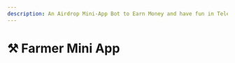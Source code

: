```yaml
---
description: An Airdrop Mini-App Bot to Earn Money and have fun in Telegram
---
```


# ⚒️ Farmer Mini App


